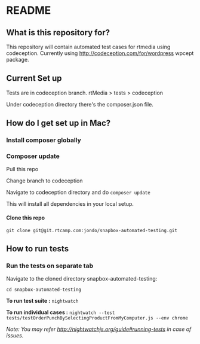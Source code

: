 # README #



## What is this repository for?

This repository will contain automated test cases for rtmedia using codeception. Currently using http://codeception.com/for/wordpress wpcept package.

## Current Set up

Tests are in codeception branch.  rtMedia > tests > codeception

Under codeception directory there's the composer.json file.


## How do I get set up in Mac?

### Install composer globally


### Composer update

Pull this repo 

Change branch to codeception

Navigate to codeception directory and do `composer update`

This will install all dependencies in your local setup.


#### Clone this repo

`git clone git@git.rtcamp.com:jondo/snapbox-automated-testing.git`


## How to run tests



### Run the tests on separate tab
Navigate to the cloned directory snapbox-automated-testing:

`cd snapbox-automated-testing`


**To run test suite :** `nightwatch`

**To run individual cases :** `nightwatch --test tests/testOrderPunchBySelectingProductFromMyComputer.js --env chrome`

*Note: You may refer http://nightwatchjs.org/guide#running-tests in case of issues.*
